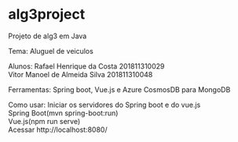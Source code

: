 # alg3project
Projeto de alg3 em Java

Tema: Aluguel de veiculos

Alunos: Rafael Henrique da Costa 201811310029 <br/>
Vitor Manoel de Almeida Silva 201811310048

Ferramentas: Spring boot, Vue.js e Azure CosmosDB para MongoDB

Como usar: Iniciar os servidores do Spring boot e do vue.js <br/>
Spring Boot(mvn spring-boot:run) <br/>
Vue.js(npm run serve) <br/>
Acessar http://localhost:8080/
